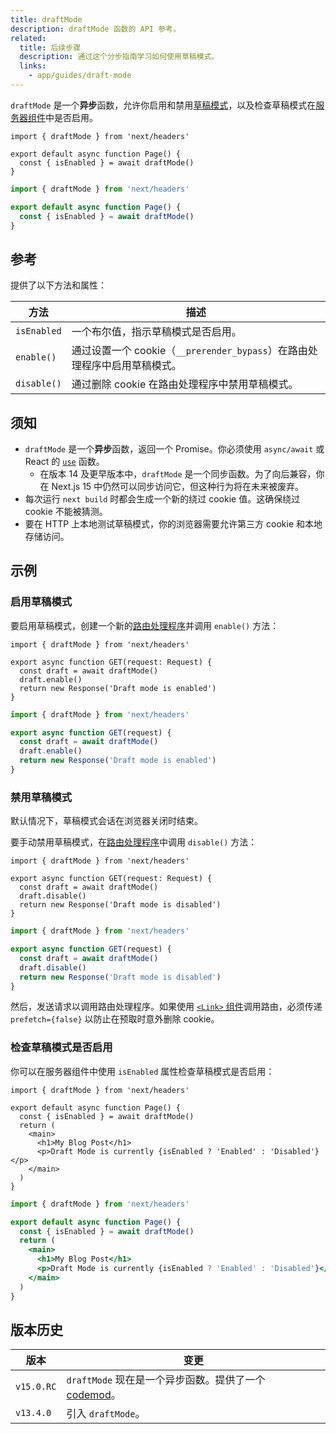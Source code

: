 ```yaml
---
title: draftMode
description: draftMode 函数的 API 参考。
related:
  title: 后续步骤
  description: 通过这个分步指南学习如何使用草稿模式。
  links:
    - app/guides/draft-mode
---
```


`draftMode` 是一个**异步**函数，允许你启用和禁用[草稿模式](/docs/nextjs-cn/app/guides/draft-mode)，以及检查草稿模式在[服务器组件](/docs/nextjs-cn/app/building-your-application/rendering/server-components)中是否启用。

```tsx switcher
import { draftMode } from 'next/headers'

export default async function Page() {
  const { isEnabled } = await draftMode()
}
```

```jsx switcher
import { draftMode } from 'next/headers'

export default async function Page() {
  const { isEnabled } = await draftMode()
}
```

## 参考

提供了以下方法和属性：

| 方法        | 描述                                                                      |
| ----------- | ------------------------------------------------------------------------- |
| `isEnabled` | 一个布尔值，指示草稿模式是否启用。                                        |
| `enable()`  | 通过设置一个 cookie（`__prerender_bypass`）在路由处理程序中启用草稿模式。 |
| `disable()` | 通过删除 cookie 在路由处理程序中禁用草稿模式。                            |

## 须知

- `draftMode` 是一个**异步**函数，返回一个 Promise。你必须使用 `async/await` 或 React 的 [`use`](https://react.dev/reference/react/use) 函数。
  - 在版本 14 及更早版本中，`draftMode` 是一个同步函数。为了向后兼容，你在 Next.js 15 中仍然可以同步访问它，但这种行为将在未来被废弃。
- 每次运行 `next build` 时都会生成一个新的绕过 cookie 值。这确保绕过 cookie 不能被猜测。
- 要在 HTTP 上本地测试草稿模式，你的浏览器需要允许第三方 cookie 和本地存储访问。

## 示例

### 启用草稿模式

要启用草稿模式，创建一个新的[路由处理程序](/docs/nextjs-cn/app/building-your-application/routing/index/route-handlers)并调用 `enable()` 方法：

```tsx switcher
import { draftMode } from 'next/headers'

export async function GET(request: Request) {
  const draft = await draftMode()
  draft.enable()
  return new Response('Draft mode is enabled')
}
```

```js switcher
import { draftMode } from 'next/headers'

export async function GET(request) {
  const draft = await draftMode()
  draft.enable()
  return new Response('Draft mode is enabled')
}
```

### 禁用草稿模式

默认情况下，草稿模式会话在浏览器关闭时结束。

要手动禁用草稿模式，在[路由处理程序](/docs/nextjs-cn/app/building-your-application/routing/index/route-handlers)中调用 `disable()` 方法：

```tsx switcher
import { draftMode } from 'next/headers'

export async function GET(request: Request) {
  const draft = await draftMode()
  draft.disable()
  return new Response('Draft mode is disabled')
}
```

```js switcher
import { draftMode } from 'next/headers'

export async function GET(request) {
  const draft = await draftMode()
  draft.disable()
  return new Response('Draft mode is disabled')
}
```

然后，发送请求以调用路由处理程序。如果使用 [`<Link>` 组件](/docs/nextjs-cn/app/api-reference/components/link)调用路由，必须传递 `prefetch={false}` 以防止在预取时意外删除 cookie。

### 检查草稿模式是否启用

你可以在服务器组件中使用 `isEnabled` 属性检查草稿模式是否启用：

```tsx switcher
import { draftMode } from 'next/headers'

export default async function Page() {
  const { isEnabled } = await draftMode()
  return (
    <main>
      <h1>My Blog Post</h1>
      <p>Draft Mode is currently {isEnabled ? 'Enabled' : 'Disabled'}</p>
    </main>
  )
}
```

```jsx switcher
import { draftMode } from 'next/headers'

export default async function Page() {
  const { isEnabled } = await draftMode()
  return (
    <main>
      <h1>My Blog Post</h1>
      <p>Draft Mode is currently {isEnabled ? 'Enabled' : 'Disabled'}</p>
    </main>
  )
}
```

## 版本历史

| 版本       | 变更                                                                                                      |
| ---------- | --------------------------------------------------------------------------------------------------------- |
| `v15.0.RC` | `draftMode` 现在是一个异步函数。提供了一个 [codemod](/docs/nextjs-cn/app/guides/upgrading/codemods#150)。 |
| `v13.4.0`  | 引入 `draftMode`。                                                                                        |
